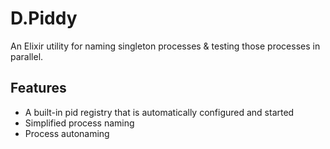 # D.Piddy

An Elixir utility for naming singleton processes & testing those processes in parallel.

## Features

- A built-in pid registry that is automatically configured and started
- Simplified process naming
- Process autonaming
